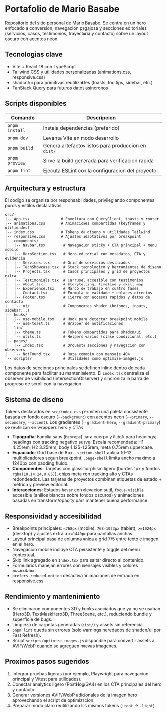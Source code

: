 ﻿# Portafolio de Mario Basabe

Repositorio del sitio personal de Mario Basabe. Se centra en un hero enfocado a conversion, navegacion pegajosa y secciones editoriales (servicios, casos, testimonios, trayectoria y contacto) sobre un layout oscuro con acentos neon.

## Tecnologias clave
- Vite + React 18 con TypeScript
- Tailwind CSS y utilidades personalizadas (animations.css, responsive.css)
- shadcn/ui para primitivas reutilizables (toasts, tooltips, sidebar, etc.)
- TanStack Query para futuros datos asincronos

## Scripts disponibles
| Comando          | Descripcion                                         |
| ---------------- | --------------------------------------------------- |
| `pnpm install`   | Instala dependencias (preferido)                    |
| `pnpm dev`       | Levanta Vite en modo desarrollo                     |
| `pnpm build`     | Genera artefactos listos para produccion en `dist/` |
| `pnpm preview`   | Sirve la build generada para verificacion rapida    |
| `pnpm lint`      | Ejecuta ESLint con la configuracion del proyecto    |

## Arquitectura y estructura
El codigo se organiza por responsabilidades, privilegiando componentes puros y estilos declarativos.

```
src/
|-- App.tsx              # Envoltura con QueryClient, toasts y router
|-- animations.css       # Animaciones compartidas (keyframes y utilidades)
|-- index.css            # Tokens de diseno y utilidades Tailwind
|-- responsive.css       # Ajustes adaptativos por breakpoint
|-- components/
|   |-- Navbar.tsx        # Navegacion sticky + CTA principal + menu mobile
|   |-- HeroSection.tsx   # Hero editorial con metadatos, CTA y evidencia
|   |-- Services.tsx      # Grid de servicios destacados
|   |-- TechShowcase.tsx  # Stack tecnologico y herramientas de diseno
|   |-- Projects.tsx      # Casos principales y grid de proyectos extra
|   |-- Testimonials.tsx  # Carrusel accesible con testimonios
|   |-- About.tsx         # Storytelling, timeline y skill map
|   |-- Experience.tsx    # Marco de trabajo en cuatro fases
|   |-- Contact.tsx       # Formulario validado + enlaces directos
|   |-- Footer.tsx        # Cierre con accesos rapidos y datos de contacto
|   `-- ui/               # Componentes shadcn (botones, inputs, sidebar...)
|-- hooks/
|   |-- use-mobile.tsx    # Hook para detectar breakpoint mobile
|   `-- use-toast.ts      # Wrapper de notificaciones
|-- lib/
|   |-- theme.ts          # Tokens compartidos para shadcn/ui
|   `-- utils.ts          # Helpers varios (clase condicional, etc.)
|-- pages/
|   |-- Index.tsx         # Orquesta secciones y navegacion con observers
|   `-- NotFound.tsx      # Ruta comodin con mensaje 404
`-- scripts/              # Utilidades como optimize-images.js
```

Los datos de secciones principales se definen inline dentro de cada componente para facilitar su mantenimiento. El `Index.tsx` centraliza el observer de visibilidad (IntersectionObserver) y sincroniza la barra de progreso de scroll con la navegacion.

## Sistema de diseno
Tokens declarados en `src/index.css` permiten una paleta consistente basada en fondo oscuro (`--background`) con acentos neon (`--primary`, `--secondary`, `--accent`). Los gradientes (`--gradient-hero`, `--gradient-primary`) se reutilizan en wrappers hero y CTAs.

- **Tipografia**: Familia sans (`Manrope`) para cuerpo y `Rubik` para headings; headings con tracking negativo suave. Escala recomendada: H1 4.25rem, H2 3.25rem, body 1.125-1.25rem, meta 0.75rem uppercase.
- **Espaciado**: Grid base de 8px. `.section-shell` aplica 10-12 multiplicadores segun breakpoint. `.page-shell` limita ancho maximo a 1240px con padding fluido.
- **Componentes**: Tarjetas con glassmorphism ligero (bordes 1px y fondos `rgba(10,14,24,0.85)`), chips meta con tracking alto y CTAs redondeados. Las tarjetas de proyectos combinan etiquetas de estado + metrica y preview editorial.
- **Interacciones**: Estados `hover` con elevacion sutil, `focus-visible` accesible (anillos blancos sobre fondos oscuros) y animaciones basadas en transform/opacity para mantener buena performance.

## Responsividad y accesibilidad
- Breakpoints principales: `<768px` (mobile), `768-1023px` (tablet), `>=1024px` (desktop) y ajustes extra a `>=1440px` para pantallas anchas.
- Layout principal pasa de columna unica a grid 7/5 entre texto e imagen en el hero.
- Navegacion mobile incluye CTA persistente y toggle del menu contextual.
- Skip link agregado en `Index.tsx` para saltar directo al contenido.
- Formularios manejan errores con mensajes visibles y colores accesibles.
- `prefers-reduced-motion` desactiva animaciones de entrada en responsive.css.

## Rendimiento y mantenimiento
- Se eliminaron componentes 3D y hooks asociados que ya no se usaban (Hero3D, TextMaskHero3D, ThreeScene, etc.), reduciendo bundle y superficie de bugs.
- Limpieza de carpetas generadas (`dist/`) y assets sin referencia.
- `pnpm lint` queda sin errores (solo warnings heredados de shadcn/ui por Fast Refresh).
- Script `scripts/optimize-images.js` disponible para convertir assets a AVIF/WebP cuando se agreguen nuevas imagenes.

## Proximos pasos sugeridos
1. Integrar pruebas ligeras (por ejemplo, Playwright para navegacion principal y Vitest para utilidades).
2. Conectar analytics ligero (PostHog/GA4) en los CTA principales del hero y contacto.
3. Generar versiones AVIF/WebP adicionales de la imagen hero aprovechando el script de optimizacion.
4. Preparar modo claro reutilizando los mismos tokens (`:root` -> `.light`).
